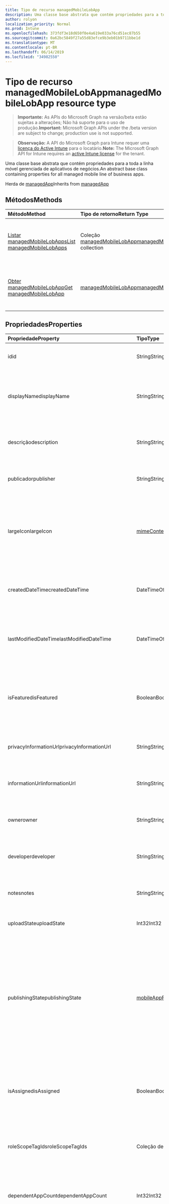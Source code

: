 ```yaml
---
title: Tipo de recurso managedMobileLobApp
description: Uma classe base abstrata que contém propriedades para a toda a linha móvel gerenciada de aplicativos de negócios.
author: rolyon
localization_priority: Normal
ms.prod: Intune
ms.openlocfilehash: 373fdf3e18d650f0e4a619e033a76cd51ec87b55
ms.sourcegitcommit: 0a62bc5849f27a55d83efce9b3eb01b9711bbe1d
ms.translationtype: MT
ms.contentlocale: pt-BR
ms.lasthandoff: 06/14/2019
ms.locfileid: "34982550"
---
```

# <a name="managedmobilelobapp-resource-type"></a><span data-ttu-id="e6380-103">Tipo de recurso managedMobileLobApp</span><span class="sxs-lookup"><span data-stu-id="e6380-103">managedMobileLobApp resource type</span></span>

> <span data-ttu-id="e6380-104">**Importante:** As APIs do Microsoft Graph na versão/beta estão sujeitas a alterações; Não há suporte para o uso de produção.</span><span class="sxs-lookup"><span data-stu-id="e6380-104">**Important:** Microsoft Graph APIs under the /beta version are subject to change; production use is not supported.</span></span>

> <span data-ttu-id="e6380-105">**Observação:** A API do Microsoft Graph para Intune requer uma [licença do Active Intune](https://go.microsoft.com/fwlink/?linkid=839381) para o locatário.</span><span class="sxs-lookup"><span data-stu-id="e6380-105">**Note:** The Microsoft Graph API for Intune requires an [active Intune license](https://go.microsoft.com/fwlink/?linkid=839381) for the tenant.</span></span>

<span data-ttu-id="e6380-106">Uma classe base abstrata que contém propriedades para a toda a linha móvel gerenciada de aplicativos de negócios.</span><span class="sxs-lookup"><span data-stu-id="e6380-106">An abstract base class containing properties for all managed mobile line of business apps.</span></span>


<span data-ttu-id="e6380-107">Herda de [managedApp](../resources/intune-apps-managedapp.md)</span><span class="sxs-lookup"><span data-stu-id="e6380-107">Inherits from [managedApp](../resources/intune-apps-managedapp.md)</span></span>

## <a name="methods"></a><span data-ttu-id="e6380-108">Métodos</span><span class="sxs-lookup"><span data-stu-id="e6380-108">Methods</span></span>
|<span data-ttu-id="e6380-109">Método</span><span class="sxs-lookup"><span data-stu-id="e6380-109">Method</span></span>|<span data-ttu-id="e6380-110">Tipo de retorno</span><span class="sxs-lookup"><span data-stu-id="e6380-110">Return Type</span></span>|<span data-ttu-id="e6380-111">Descrição</span><span class="sxs-lookup"><span data-stu-id="e6380-111">Description</span></span>|
|:---|:---|:---|
|[<span data-ttu-id="e6380-112">Listar managedMobileLobApps</span><span class="sxs-lookup"><span data-stu-id="e6380-112">List managedMobileLobApps</span></span>](../api/intune-apps-managedmobilelobapp-list.md)|<span data-ttu-id="e6380-113">Coleção [managedMobileLobApp](../resources/intune-apps-managedmobilelobapp.md)</span><span class="sxs-lookup"><span data-stu-id="e6380-113">[managedMobileLobApp](../resources/intune-apps-managedmobilelobapp.md) collection</span></span>|<span data-ttu-id="e6380-114">Lista propriedades e relações dos objetos [managedMobileLobApp](../resources/intune-apps-managedmobilelobapp.md).</span><span class="sxs-lookup"><span data-stu-id="e6380-114">List properties and relationships of the [managedMobileLobApp](../resources/intune-apps-managedmobilelobapp.md) objects.</span></span>|
|[<span data-ttu-id="e6380-115">Obter managedMobileLobApp</span><span class="sxs-lookup"><span data-stu-id="e6380-115">Get managedMobileLobApp</span></span>](../api/intune-apps-managedmobilelobapp-get.md)|[<span data-ttu-id="e6380-116">managedMobileLobApp</span><span class="sxs-lookup"><span data-stu-id="e6380-116">managedMobileLobApp</span></span>](../resources/intune-apps-managedmobilelobapp.md)|<span data-ttu-id="e6380-117">Propriedades de leitura e relações do objeto [managedMobileLobApp](../resources/intune-apps-managedmobilelobapp.md).</span><span class="sxs-lookup"><span data-stu-id="e6380-117">Read properties and relationships of the [managedMobileLobApp](../resources/intune-apps-managedmobilelobapp.md) object.</span></span>|

## <a name="properties"></a><span data-ttu-id="e6380-118">Propriedades</span><span class="sxs-lookup"><span data-stu-id="e6380-118">Properties</span></span>
|<span data-ttu-id="e6380-119">Propriedade</span><span class="sxs-lookup"><span data-stu-id="e6380-119">Property</span></span>|<span data-ttu-id="e6380-120">Tipo</span><span class="sxs-lookup"><span data-stu-id="e6380-120">Type</span></span>|<span data-ttu-id="e6380-121">Descrição</span><span class="sxs-lookup"><span data-stu-id="e6380-121">Description</span></span>|
|:---|:---|:---|
|<span data-ttu-id="e6380-122">id</span><span class="sxs-lookup"><span data-stu-id="e6380-122">id</span></span>|<span data-ttu-id="e6380-123">String</span><span class="sxs-lookup"><span data-stu-id="e6380-123">String</span></span>|<span data-ttu-id="e6380-124">Chave da entidade.</span><span class="sxs-lookup"><span data-stu-id="e6380-124">Key of the entity.</span></span> <span data-ttu-id="e6380-125">Herdado de [mobileApp](../resources/intune-apps-mobileapp.md)</span><span class="sxs-lookup"><span data-stu-id="e6380-125">Inherited from [mobileApp](../resources/intune-apps-mobileapp.md)</span></span>|
|<span data-ttu-id="e6380-126">displayName</span><span class="sxs-lookup"><span data-stu-id="e6380-126">displayName</span></span>|<span data-ttu-id="e6380-127">String</span><span class="sxs-lookup"><span data-stu-id="e6380-127">String</span></span>|<span data-ttu-id="e6380-128">O título do aplicativo importado ou definido pelo administrador.</span><span class="sxs-lookup"><span data-stu-id="e6380-128">The admin provided or imported title of the app.</span></span> <span data-ttu-id="e6380-129">Herdado de [mobileApp](../resources/intune-apps-mobileapp.md)</span><span class="sxs-lookup"><span data-stu-id="e6380-129">Inherited from [mobileApp](../resources/intune-apps-mobileapp.md)</span></span>|
|<span data-ttu-id="e6380-130">descrição</span><span class="sxs-lookup"><span data-stu-id="e6380-130">description</span></span>|<span data-ttu-id="e6380-131">String</span><span class="sxs-lookup"><span data-stu-id="e6380-131">String</span></span>|<span data-ttu-id="e6380-132">A descrição do aplicativo.</span><span class="sxs-lookup"><span data-stu-id="e6380-132">The description of the app.</span></span> <span data-ttu-id="e6380-133">Herdado de [mobileApp](../resources/intune-apps-mobileapp.md)</span><span class="sxs-lookup"><span data-stu-id="e6380-133">Inherited from [mobileApp](../resources/intune-apps-mobileapp.md)</span></span>|
|<span data-ttu-id="e6380-134">publicador</span><span class="sxs-lookup"><span data-stu-id="e6380-134">publisher</span></span>|<span data-ttu-id="e6380-135">String</span><span class="sxs-lookup"><span data-stu-id="e6380-135">String</span></span>|<span data-ttu-id="e6380-136">O publicador do aplicativo.</span><span class="sxs-lookup"><span data-stu-id="e6380-136">The publisher of the app.</span></span> <span data-ttu-id="e6380-137">Herdado de [mobileApp](../resources/intune-apps-mobileapp.md)</span><span class="sxs-lookup"><span data-stu-id="e6380-137">Inherited from [mobileApp](../resources/intune-apps-mobileapp.md)</span></span>|
|<span data-ttu-id="e6380-138">largeIcon</span><span class="sxs-lookup"><span data-stu-id="e6380-138">largeIcon</span></span>|[<span data-ttu-id="e6380-139">mimeContent</span><span class="sxs-lookup"><span data-stu-id="e6380-139">mimeContent</span></span>](../resources/intune-shared-mimecontent.md)|<span data-ttu-id="e6380-140">O ícone grande, a ser exibido nos detalhes do aplicativo e usado para o carregamento do ícone.</span><span class="sxs-lookup"><span data-stu-id="e6380-140">The large icon, to be displayed in the app details and used for upload of the icon.</span></span> <span data-ttu-id="e6380-141">Herdado de [mobileApp](../resources/intune-apps-mobileapp.md)</span><span class="sxs-lookup"><span data-stu-id="e6380-141">Inherited from [mobileApp](../resources/intune-apps-mobileapp.md)</span></span>|
|<span data-ttu-id="e6380-142">createdDateTime</span><span class="sxs-lookup"><span data-stu-id="e6380-142">createdDateTime</span></span>|<span data-ttu-id="e6380-143">DateTimeOffset</span><span class="sxs-lookup"><span data-stu-id="e6380-143">DateTimeOffset</span></span>|<span data-ttu-id="e6380-144">A data e a hora da criação do aplicativo.</span><span class="sxs-lookup"><span data-stu-id="e6380-144">The date and time the app was created.</span></span> <span data-ttu-id="e6380-145">Herdado de [mobileApp](../resources/intune-apps-mobileapp.md)</span><span class="sxs-lookup"><span data-stu-id="e6380-145">Inherited from [mobileApp](../resources/intune-apps-mobileapp.md)</span></span>|
|<span data-ttu-id="e6380-146">lastModifiedDateTime</span><span class="sxs-lookup"><span data-stu-id="e6380-146">lastModifiedDateTime</span></span>|<span data-ttu-id="e6380-147">DateTimeOffset</span><span class="sxs-lookup"><span data-stu-id="e6380-147">DateTimeOffset</span></span>|<span data-ttu-id="e6380-148">A data e a hora que o aplicativo foi modificado pela última vez.</span><span class="sxs-lookup"><span data-stu-id="e6380-148">The date and time the app was last modified.</span></span> <span data-ttu-id="e6380-149">Herdado de [mobileApp](../resources/intune-apps-mobileapp.md)</span><span class="sxs-lookup"><span data-stu-id="e6380-149">Inherited from [mobileApp](../resources/intune-apps-mobileapp.md)</span></span>|
|<span data-ttu-id="e6380-150">isFeatured</span><span class="sxs-lookup"><span data-stu-id="e6380-150">isFeatured</span></span>|<span data-ttu-id="e6380-151">Boolean</span><span class="sxs-lookup"><span data-stu-id="e6380-151">Boolean</span></span>|<span data-ttu-id="e6380-152">O valor que indica se o aplicativo está marcado como em destaque pelo administrador. Herdado de [mobileApp](../resources/intune-apps-mobileapp.md)</span><span class="sxs-lookup"><span data-stu-id="e6380-152">The value indicating whether the app is marked as featured by the admin. Inherited from [mobileApp](../resources/intune-apps-mobileapp.md)</span></span>|
|<span data-ttu-id="e6380-153">privacyInformationUrl</span><span class="sxs-lookup"><span data-stu-id="e6380-153">privacyInformationUrl</span></span>|<span data-ttu-id="e6380-154">String</span><span class="sxs-lookup"><span data-stu-id="e6380-154">String</span></span>|<span data-ttu-id="e6380-155">A URL da declaração de privacidade.</span><span class="sxs-lookup"><span data-stu-id="e6380-155">The privacy statement Url.</span></span> <span data-ttu-id="e6380-156">Herdado de [mobileApp](../resources/intune-apps-mobileapp.md)</span><span class="sxs-lookup"><span data-stu-id="e6380-156">Inherited from [mobileApp](../resources/intune-apps-mobileapp.md)</span></span>|
|<span data-ttu-id="e6380-157">informationUrl</span><span class="sxs-lookup"><span data-stu-id="e6380-157">informationUrl</span></span>|<span data-ttu-id="e6380-158">String</span><span class="sxs-lookup"><span data-stu-id="e6380-158">String</span></span>|<span data-ttu-id="e6380-159">A URL de informações adicionais.</span><span class="sxs-lookup"><span data-stu-id="e6380-159">The more information Url.</span></span> <span data-ttu-id="e6380-160">Herdado de [mobileApp](../resources/intune-apps-mobileapp.md)</span><span class="sxs-lookup"><span data-stu-id="e6380-160">Inherited from [mobileApp](../resources/intune-apps-mobileapp.md)</span></span>|
|<span data-ttu-id="e6380-161">owner</span><span class="sxs-lookup"><span data-stu-id="e6380-161">owner</span></span>|<span data-ttu-id="e6380-162">String</span><span class="sxs-lookup"><span data-stu-id="e6380-162">String</span></span>|<span data-ttu-id="e6380-163">O proprietário do conteúdo.</span><span class="sxs-lookup"><span data-stu-id="e6380-163">The owner of the app.</span></span> <span data-ttu-id="e6380-164">Herdado de [mobileApp](../resources/intune-apps-mobileapp.md)</span><span class="sxs-lookup"><span data-stu-id="e6380-164">Inherited from [mobileApp](../resources/intune-apps-mobileapp.md)</span></span>|
|<span data-ttu-id="e6380-165">developer</span><span class="sxs-lookup"><span data-stu-id="e6380-165">developer</span></span>|<span data-ttu-id="e6380-166">String</span><span class="sxs-lookup"><span data-stu-id="e6380-166">String</span></span>|<span data-ttu-id="e6380-167">O desenvolvedor do aplicativo.</span><span class="sxs-lookup"><span data-stu-id="e6380-167">The developer of the app.</span></span> <span data-ttu-id="e6380-168">Herdado de [mobileApp](../resources/intune-apps-mobileapp.md)</span><span class="sxs-lookup"><span data-stu-id="e6380-168">Inherited from [mobileApp](../resources/intune-apps-mobileapp.md)</span></span>|
|<span data-ttu-id="e6380-169">notes</span><span class="sxs-lookup"><span data-stu-id="e6380-169">notes</span></span>|<span data-ttu-id="e6380-170">String</span><span class="sxs-lookup"><span data-stu-id="e6380-170">String</span></span>|<span data-ttu-id="e6380-171">Anotações do aplicativo.</span><span class="sxs-lookup"><span data-stu-id="e6380-171">Notes for the app.</span></span> <span data-ttu-id="e6380-172">Herdada de [mobileApp](../resources/intune-apps-mobileapp.md)</span><span class="sxs-lookup"><span data-stu-id="e6380-172">Inherited from [mobileApp](../resources/intune-apps-mobileapp.md)</span></span>|
|<span data-ttu-id="e6380-173">uploadState</span><span class="sxs-lookup"><span data-stu-id="e6380-173">uploadState</span></span>|<span data-ttu-id="e6380-174">Int32</span><span class="sxs-lookup"><span data-stu-id="e6380-174">Int32</span></span>|<span data-ttu-id="e6380-175">O estado de upload.</span><span class="sxs-lookup"><span data-stu-id="e6380-175">The upload state.</span></span> <span data-ttu-id="e6380-176">Herdada de [mobileApp](../resources/intune-apps-mobileapp.md)</span><span class="sxs-lookup"><span data-stu-id="e6380-176">Inherited from [mobileApp](../resources/intune-apps-mobileapp.md)</span></span>|
|<span data-ttu-id="e6380-177">publishingState</span><span class="sxs-lookup"><span data-stu-id="e6380-177">publishingState</span></span>|[<span data-ttu-id="e6380-178">mobileAppPublishingState</span><span class="sxs-lookup"><span data-stu-id="e6380-178">mobileAppPublishingState</span></span>](../resources/intune-apps-mobileapppublishingstate.md)|<span data-ttu-id="e6380-179">O estado de publicação do aplicativo.</span><span class="sxs-lookup"><span data-stu-id="e6380-179">The publishing state for the app.</span></span> <span data-ttu-id="e6380-180">O aplicativo não pode ser assinado, a menos que ele seja publicado.</span><span class="sxs-lookup"><span data-stu-id="e6380-180">The app cannot be assigned unless the app is published.</span></span> <span data-ttu-id="e6380-181">Herdado de [mobileApp](../resources/intune-apps-mobileapp.md).</span><span class="sxs-lookup"><span data-stu-id="e6380-181">Inherited from [mobileApp](../resources/intune-apps-mobileapp.md).</span></span> <span data-ttu-id="e6380-182">Os valores possíveis são: `notPublished`, `processing`, `published`.</span><span class="sxs-lookup"><span data-stu-id="e6380-182">Possible values are: `notPublished`, `processing`, `published`.</span></span>|
|<span data-ttu-id="e6380-183">isAssigned</span><span class="sxs-lookup"><span data-stu-id="e6380-183">isAssigned</span></span>|<span data-ttu-id="e6380-184">Boolean</span><span class="sxs-lookup"><span data-stu-id="e6380-184">Boolean</span></span>|<span data-ttu-id="e6380-185">O valor que indica se o aplicativo é atribuído a pelo menos um grupo.</span><span class="sxs-lookup"><span data-stu-id="e6380-185">The value indicating whether the app is assigned to at least one group.</span></span> <span data-ttu-id="e6380-186">Herdado de [mobileApp](../resources/intune-apps-mobileapp.md)</span><span class="sxs-lookup"><span data-stu-id="e6380-186">Inherited from [mobileApp](../resources/intune-apps-mobileapp.md)</span></span>|
|<span data-ttu-id="e6380-187">roleScopeTagIds</span><span class="sxs-lookup"><span data-stu-id="e6380-187">roleScopeTagIds</span></span>|<span data-ttu-id="e6380-188">Coleção de cadeias de caracteres</span><span class="sxs-lookup"><span data-stu-id="e6380-188">String collection</span></span>|<span data-ttu-id="e6380-189">Lista de IDs de marca de escopo para este aplicativo móvel.</span><span class="sxs-lookup"><span data-stu-id="e6380-189">List of scope tag ids for this mobile app.</span></span> <span data-ttu-id="e6380-190">Herdado de [mobileApp](../resources/intune-apps-mobileapp.md)</span><span class="sxs-lookup"><span data-stu-id="e6380-190">Inherited from [mobileApp](../resources/intune-apps-mobileapp.md)</span></span>|
|<span data-ttu-id="e6380-191">dependentAppCount</span><span class="sxs-lookup"><span data-stu-id="e6380-191">dependentAppCount</span></span>|<span data-ttu-id="e6380-192">Int32</span><span class="sxs-lookup"><span data-stu-id="e6380-192">Int32</span></span>|<span data-ttu-id="e6380-193">O número total de dependências do aplicativo filho.</span><span class="sxs-lookup"><span data-stu-id="e6380-193">The total number of dependencies the child app has.</span></span> <span data-ttu-id="e6380-194">Herdado de [mobileApp](../resources/intune-apps-mobileapp.md)</span><span class="sxs-lookup"><span data-stu-id="e6380-194">Inherited from [mobileApp](../resources/intune-apps-mobileapp.md)</span></span>|
|<span data-ttu-id="e6380-195">appAvailability</span><span class="sxs-lookup"><span data-stu-id="e6380-195">appAvailability</span></span>|[<span data-ttu-id="e6380-196">managedAppAvailability</span><span class="sxs-lookup"><span data-stu-id="e6380-196">managedAppAvailability</span></span>](../resources/intune-apps-managedappavailability.md)|<span data-ttu-id="e6380-197">A disponibilidade do Aplicativo.</span><span class="sxs-lookup"><span data-stu-id="e6380-197">The Application's availability.</span></span> <span data-ttu-id="e6380-198">Herdado de [managedApp](../resources/intune-apps-managedapp.md).</span><span class="sxs-lookup"><span data-stu-id="e6380-198">Inherited from [managedApp](../resources/intune-apps-managedapp.md).</span></span> <span data-ttu-id="e6380-199">Os valores possíveis são: `global`, `lineOfBusiness`.</span><span class="sxs-lookup"><span data-stu-id="e6380-199">Possible values are: `global`, `lineOfBusiness`.</span></span>|
|<span data-ttu-id="e6380-200">version</span><span class="sxs-lookup"><span data-stu-id="e6380-200">version</span></span>|<span data-ttu-id="e6380-201">Cadeia de caracteres</span><span class="sxs-lookup"><span data-stu-id="e6380-201">String</span></span>|<span data-ttu-id="e6380-202">A versão do Aplicativo.</span><span class="sxs-lookup"><span data-stu-id="e6380-202">The Application's version.</span></span> <span data-ttu-id="e6380-203">Herdado de [managedApp](../resources/intune-apps-managedapp.md)</span><span class="sxs-lookup"><span data-stu-id="e6380-203">Inherited from [managedApp](../resources/intune-apps-managedapp.md)</span></span>|
|<span data-ttu-id="e6380-204">committedContentVersion</span><span class="sxs-lookup"><span data-stu-id="e6380-204">committedContentVersion</span></span>|<span data-ttu-id="e6380-205">String</span><span class="sxs-lookup"><span data-stu-id="e6380-205">String</span></span>|<span data-ttu-id="e6380-206">A versão do conteúdo interno confirmado.</span><span class="sxs-lookup"><span data-stu-id="e6380-206">The internal committed content version.</span></span>|
|<span data-ttu-id="e6380-207">fileName</span><span class="sxs-lookup"><span data-stu-id="e6380-207">fileName</span></span>|<span data-ttu-id="e6380-208">String</span><span class="sxs-lookup"><span data-stu-id="e6380-208">String</span></span>|<span data-ttu-id="e6380-209">O nome do arquivo do aplicativo Lob principal.</span><span class="sxs-lookup"><span data-stu-id="e6380-209">The name of the main Lob application file.</span></span>|
|<span data-ttu-id="e6380-210">size</span><span class="sxs-lookup"><span data-stu-id="e6380-210">size</span></span>|<span data-ttu-id="e6380-211">Int64</span><span class="sxs-lookup"><span data-stu-id="e6380-211">Int64</span></span>|<span data-ttu-id="e6380-212">O tamanho total, incluindo todos os arquivos carregados.</span><span class="sxs-lookup"><span data-stu-id="e6380-212">The total size, including all uploaded files.</span></span>|

## <a name="relationships"></a><span data-ttu-id="e6380-213">Relações</span><span class="sxs-lookup"><span data-stu-id="e6380-213">Relationships</span></span>
|<span data-ttu-id="e6380-214">Relação</span><span class="sxs-lookup"><span data-stu-id="e6380-214">Relationship</span></span>|<span data-ttu-id="e6380-215">Tipo</span><span class="sxs-lookup"><span data-stu-id="e6380-215">Type</span></span>|<span data-ttu-id="e6380-216">Descrição</span><span class="sxs-lookup"><span data-stu-id="e6380-216">Description</span></span>|
|:---|:---|:---|
|<span data-ttu-id="e6380-217">categories</span><span class="sxs-lookup"><span data-stu-id="e6380-217">categories</span></span>|<span data-ttu-id="e6380-218">Coleção [mobileAppCategory](../resources/intune-apps-mobileappcategory.md)</span><span class="sxs-lookup"><span data-stu-id="e6380-218">[mobileAppCategory](../resources/intune-apps-mobileappcategory.md) collection</span></span>|<span data-ttu-id="e6380-219">A lista de categorias para este aplicativo.</span><span class="sxs-lookup"><span data-stu-id="e6380-219">The list of categories for this app.</span></span> <span data-ttu-id="e6380-220">Herdado de [mobileApp](../resources/intune-apps-mobileapp.md)</span><span class="sxs-lookup"><span data-stu-id="e6380-220">Inherited from [mobileApp](../resources/intune-apps-mobileapp.md)</span></span>|
|<span data-ttu-id="e6380-221">assignments</span><span class="sxs-lookup"><span data-stu-id="e6380-221">assignments</span></span>|<span data-ttu-id="e6380-222">Coleção [mobileAppAssignment](../resources/intune-apps-mobileappassignment.md)</span><span class="sxs-lookup"><span data-stu-id="e6380-222">[mobileAppAssignment](../resources/intune-apps-mobileappassignment.md) collection</span></span>|<span data-ttu-id="e6380-223">A lista de atribuições de grupo para esse aplicativo móvel.</span><span class="sxs-lookup"><span data-stu-id="e6380-223">The list of group assignments for this mobile app.</span></span> <span data-ttu-id="e6380-224">Herdado de [mobileApp](../resources/intune-apps-mobileapp.md)</span><span class="sxs-lookup"><span data-stu-id="e6380-224">Inherited from [mobileApp](../resources/intune-apps-mobileapp.md)</span></span>|
|<span data-ttu-id="e6380-225">installSummary</span><span class="sxs-lookup"><span data-stu-id="e6380-225">installSummary</span></span>|[<span data-ttu-id="e6380-226">mobileAppInstallSummary</span><span class="sxs-lookup"><span data-stu-id="e6380-226">mobileAppInstallSummary</span></span>](../resources/intune-apps-mobileappinstallsummary.md)|<span data-ttu-id="e6380-227">Resumo de instalação do aplicativo móvel.</span><span class="sxs-lookup"><span data-stu-id="e6380-227">Mobile App Install Summary.</span></span> <span data-ttu-id="e6380-228">Herdado de [mobileApp](../resources/intune-apps-mobileapp.md)</span><span class="sxs-lookup"><span data-stu-id="e6380-228">Inherited from [mobileApp](../resources/intune-apps-mobileapp.md)</span></span>|
|<span data-ttu-id="e6380-229">deviceStatuses</span><span class="sxs-lookup"><span data-stu-id="e6380-229">deviceStatuses</span></span>|<span data-ttu-id="e6380-230">coleção [mobileAppInstallStatus](../resources/intune-apps-mobileappinstallstatus.md)</span><span class="sxs-lookup"><span data-stu-id="e6380-230">[mobileAppInstallStatus](../resources/intune-apps-mobileappinstallstatus.md) collection</span></span>|<span data-ttu-id="e6380-231">A lista de Estados de instalação para este aplicativo móvel.</span><span class="sxs-lookup"><span data-stu-id="e6380-231">The list of installation states for this mobile app.</span></span> <span data-ttu-id="e6380-232">Herdado de [mobileApp](../resources/intune-apps-mobileapp.md)</span><span class="sxs-lookup"><span data-stu-id="e6380-232">Inherited from [mobileApp](../resources/intune-apps-mobileapp.md)</span></span>|
|<span data-ttu-id="e6380-233">userStatuses</span><span class="sxs-lookup"><span data-stu-id="e6380-233">userStatuses</span></span>|<span data-ttu-id="e6380-234">coleção [userAppInstallStatus](../resources/intune-apps-userappinstallstatus.md)</span><span class="sxs-lookup"><span data-stu-id="e6380-234">[userAppInstallStatus](../resources/intune-apps-userappinstallstatus.md) collection</span></span>|<span data-ttu-id="e6380-235">A lista de Estados de instalação para este aplicativo móvel.</span><span class="sxs-lookup"><span data-stu-id="e6380-235">The list of installation states for this mobile app.</span></span> <span data-ttu-id="e6380-236">Herdado de [mobileApp](../resources/intune-apps-mobileapp.md)</span><span class="sxs-lookup"><span data-stu-id="e6380-236">Inherited from [mobileApp](../resources/intune-apps-mobileapp.md)</span></span>|
|<span data-ttu-id="e6380-237">relações</span><span class="sxs-lookup"><span data-stu-id="e6380-237">relationships</span></span>|<span data-ttu-id="e6380-238">coleção [mobileAppRelationship](../resources/intune-apps-mobileapprelationship.md)</span><span class="sxs-lookup"><span data-stu-id="e6380-238">[mobileAppRelationship](../resources/intune-apps-mobileapprelationship.md) collection</span></span>|<span data-ttu-id="e6380-239">Lista de relações para este aplicativo móvel.</span><span class="sxs-lookup"><span data-stu-id="e6380-239">List of relationships for this mobile app.</span></span> <span data-ttu-id="e6380-240">Herdado de [mobileApp](../resources/intune-apps-mobileapp.md)</span><span class="sxs-lookup"><span data-stu-id="e6380-240">Inherited from [mobileApp](../resources/intune-apps-mobileapp.md)</span></span>|
|<span data-ttu-id="e6380-241">contentVersions</span><span class="sxs-lookup"><span data-stu-id="e6380-241">contentVersions</span></span>|<span data-ttu-id="e6380-242">Coleção [mobileAppContent](../resources/intune-apps-mobileappcontent.md)</span><span class="sxs-lookup"><span data-stu-id="e6380-242">[mobileAppContent](../resources/intune-apps-mobileappcontent.md) collection</span></span>|<span data-ttu-id="e6380-243">A lista das versões de conteúdo deste aplicativo.</span><span class="sxs-lookup"><span data-stu-id="e6380-243">The list of content versions for this app.</span></span>|

## <a name="json-representation"></a><span data-ttu-id="e6380-244">Representação JSON</span><span class="sxs-lookup"><span data-stu-id="e6380-244">JSON Representation</span></span>
<span data-ttu-id="e6380-245">Veja a seguir uma representação JSON do recurso.</span><span class="sxs-lookup"><span data-stu-id="e6380-245">Here is a JSON representation of the resource.</span></span>
<!-- {
  "blockType": "resource",
  "keyProperty": "id",
  "@odata.type": "microsoft.graph.managedMobileLobApp"
}
-->
``` json
{
  "@odata.type": "#microsoft.graph.managedMobileLobApp",
  "id": "String (identifier)",
  "displayName": "String",
  "description": "String",
  "publisher": "String",
  "largeIcon": {
    "@odata.type": "microsoft.graph.mimeContent",
    "type": "String",
    "value": "binary"
  },
  "createdDateTime": "String (timestamp)",
  "lastModifiedDateTime": "String (timestamp)",
  "isFeatured": true,
  "privacyInformationUrl": "String",
  "informationUrl": "String",
  "owner": "String",
  "developer": "String",
  "notes": "String",
  "uploadState": 1024,
  "publishingState": "String",
  "isAssigned": true,
  "roleScopeTagIds": [
    "String"
  ],
  "dependentAppCount": 1024,
  "appAvailability": "String",
  "version": "String",
  "committedContentVersion": "String",
  "fileName": "String",
  "size": 1024
}
```





